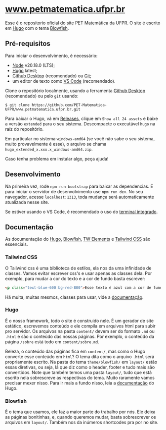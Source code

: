 # www.petmatematica.ufpr.br

Esse é o repositorio oficial do site PET Matemática da UFPR. O site é escrito em [Hugo](https://gohugo.io/) com o tema [Blowfish](https://blowfish.page/). 

## Pré-requisitos

Para iniciar o desenvolvimento, é necessário:

- [Node](https://nodejs.org/en/download/package-manager) v20.18.0 (LTS);
- [Hugo](https://github.com/gohugoio/hugo#installation) latest;
- [Github Desktop](https://desktop.github.com/download/) (recomendado) ou [Git](https://git-scm.com/downloads);
- um editor de texto como [VS Code](https://code.visualstudio.com/) (recomendado).

Clone o repositório localmente, usando a ferramenta [Github Desktop](https://docs.github.com/en/desktop/adding-and-cloning-repositories/cloning-a-repository-from-github-to-github-desktop) (recomendado) ou pelo `git` usando:

```
$ git clone https://github.com/PET-Matematica-UFPR/www.petmatematica.ufpr.br.git
``` 

Para baixar o Hugo, vá em [Releases](https://github.com/gohugoio/hugo/releases), clique em `Show all 24 assets` e baixe a versão `extended` para o seu sistema. Descompacte o executável `hugo` na raíz do repositório.

Em particular no sistema `windows-amd64` (se você não sabe o seu sistema, muito provavelmente é esse), o arquivo se chama `hugo_extended_x.xxx.x_windows-amd64.zip`.

Caso tenha problema em instalar algo, peça ajuda!

## Desenvolvimento

Na primeira vez, rode `npm run bootstrap` para baixar as dependencias. E para iniciar o servidor de desenvolvimento use `npm run dev`. No seu navegador, acesse `localhost:1313`, toda mudança será automaticamente atualizada nesse site.

Se estiver usando o VS Code, é recomendado o uso do [terminal integrado](https://code.visualstudio.com/docs/terminal/basics).

## Documentação

As documentação do [Hugo](https://gohugo.io/documentation/), [Blowfish](https://blowfish.page/docs/), [TW Elements](https://tw-elements.com/docs/standard/getting-started/quick-start/) e [Tailwind CSS](https://tailwindcss.com/docs/utility-first) são essenciais.

### Tailwind CSS

O Tailwind css é uma biblioteca de estilos, ela nos da uma infinidade de classes. Vamos evitar escrever css's e usar apenas as classes dela. Por exemplo, para mudar a cor do texto e a cor de fundo basta escrever:

```html
<p class="text-blue-600 bg-red-800">Esse texto é azul com a cor de fundo vermelha.</p>
```

Há muita, muitas mesmos, classes para usar, vide a [documentação](https://tailwindcss.com/docs/utility-first).

### Hugo

É o nosso framework, todo o site é construido nele. É um gerador de site estático, escrevemos conteúdo e ele compila em arquivos html para subir pro servidor. Os arquivos na pasta `content/` devem ser do formato `.md` ou `.html` e são o conteúdo das nossas páginas. Por exemplo, o conteúdo da página `/sobre` está todo em `content/sobre.md`.

Beleza, o conteúdo das páginas fica em `content/`, mas como o Hugo converte esse conteúdo em `html`? O tema dita como o arquivo `.html` será propriamente escrito. Na pasta do tema `theme/blowfish/` em `layout/` estão essas diretivas, ou seja, lá que diz como o header, footer e tudo mais são convertidos. Note que também temos uma pasta `layout/`, tudo que está escrito nela sobrescreve as respectivas do tema. Muito raramente vamos precisar mexer nisso. Para ir mais a fundo nisso, leia a [documentação](https://gohugo.io/templates/introduction/) do Hugo.

### Blowfish

É o tema que usamos, ele faz a maior parte do trabalho por nós. Ele deixa as páginas bonitinhas, e, quando queremos mudar, basta sobrescrever os arquivos em `layout/`. Também nos da inúmeros shortcodes pra por no site. 
